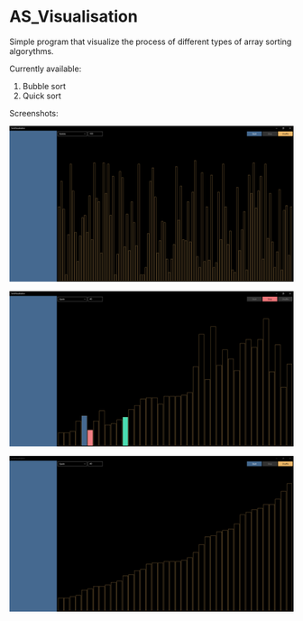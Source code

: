# AS_Visualisation

Simple program that visualize the process of different types of array sorting algorythms.

Currently available:
1. Bubble sort
2. Quick sort

Screenshots:

![Screenshot 1](Screenshots/Screenshot_1.png)

![Screenshot 2](Screenshots/Screenshot_2.png)

![Screenshot 3](Screenshots/Screenshot_3.png)
